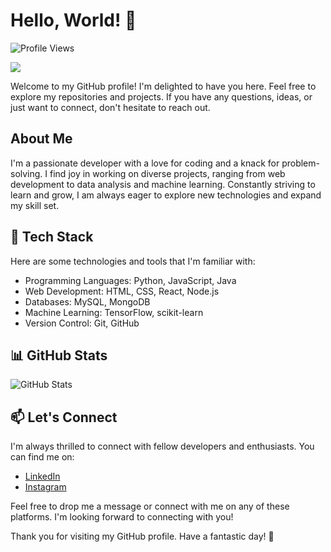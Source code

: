 <!-- Introduction -->
# Hello, World! 👋

<!-- Profile View Counter -->
![Profile Views](https://komarev.com/ghpvc/?username=raxelf)

<!-- Greeting GIF -->
<img src="/assets/images/_m200_girls_frontline_drawn_by_vento.gif" />

<!-- Welcome Message -->
Welcome to my GitHub profile! I'm delighted to have you here. Feel free to explore my repositories and projects. If you have any questions, ideas, or just want to connect, don't hesitate to reach out.

## About Me

I'm a passionate developer with a love for coding and a knack for problem-solving. I find joy in working on diverse projects, ranging from web development to data analysis and machine learning. Constantly striving to learn and grow, I am always eager to explore new technologies and expand my skill set.

## 🌱 Tech Stack

Here are some technologies and tools that I'm familiar with:

- Programming Languages: Python, JavaScript, Java
- Web Development: HTML, CSS, React, Node.js
- Databases: MySQL, MongoDB
- Machine Learning: TensorFlow, scikit-learn
- Version Control: Git, GitHub

## 📊 GitHub Stats

<!-- GitHub Stats Card -->
![GitHub Stats](https://github-readme-stats.vercel.app/api?username=raxelf&show_icons=true&theme=dark)

## 📫 Let's Connect

I'm always thrilled to connect with fellow developers and enthusiasts. You can find me on:

- [LinkedIn](https://www.linkedin.com/in/raxelf)
- [Instagram](https://instagram.com/raxelf_)

Feel free to drop me a message or connect with me on any of these platforms. I'm looking forward to connecting with you!

Thank you for visiting my GitHub profile. Have a fantastic day! 🌟
